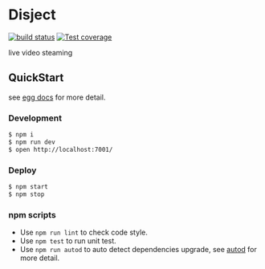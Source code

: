 # Disject

[![build status][travis-image]][travis-url]
[![Test coverage][codecov-image]][codecov-url]

[travis-image]:https://travis-ci.com/sansroman/E-learning-Http-server.svg?branch=master
[travis-url]: https://travis-ci.org/sansroman/E-learning-Http-server
[codecov-image]: https://codecov.io/gh/sansroman/E-learning-Http-server/branch/master/graph/badge.svg
[codecov-url]: https://codecov.io/gh/sansroman/E-learning-Http-server

live video steaming

## QuickStart

<!-- add docs here for user -->

see [egg docs][egg] for more detail.

### Development

```bash
$ npm i
$ npm run dev
$ open http://localhost:7001/
```

### Deploy

```bash
$ npm start
$ npm stop
```

### npm scripts

- Use `npm run lint` to check code style.
- Use `npm test` to run unit test.
- Use `npm run autod` to auto detect dependencies upgrade, see [autod](https://www.npmjs.com/package/autod) for more detail.


[egg]: https://eggjs.org
